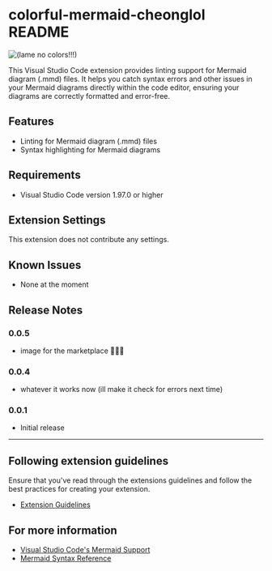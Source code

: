 # colorful-mermaid-cheonglol README

![(lame no colors!!!)](https://github.com/user-attachments/assets/04c3ec20-39ca-4886-82bd-a73ae6be2e85)

This Visual Studio Code extension provides linting support for Mermaid diagram (.mmd) files. It helps you catch syntax errors and other issues in your Mermaid diagrams directly within the code editor, ensuring your diagrams are correctly formatted and error-free.

## Features

- Linting for Mermaid diagram (.mmd) files
- Syntax highlighting for Mermaid diagrams

## Requirements

- Visual Studio Code version 1.97.0 or higher

## Extension Settings

This extension does not contribute any settings.

## Known Issues

- None at the moment

## Release Notes

### 0.0.5

- image for the marketplace 🥰🥰🥰

### 0.0.4

- whatever it works now (ill make it check for errors next time)

### 0.0.1

- Initial release

---

## Following extension guidelines

Ensure that you've read through the extensions guidelines and follow the best practices for creating your extension.

- [Extension Guidelines](https://code.visualstudio.com/api/references/extension-guidelines)

## For more information

- [Visual Studio Code&#39;s Mermaid Support](https://mermaid-js.github.io/mermaid/#/)
- [Mermaid Syntax Reference](https://mermaid-js.github.io/mermaid/#/syntax)
